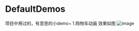# DefaultDemos
项目中用过的，有意思的小demo~
1.购物车动画 效果如图
![image](https://github.com/liuxiaodongdefault/DefaultDemos/raw/master/gif/cart_add.gif)
